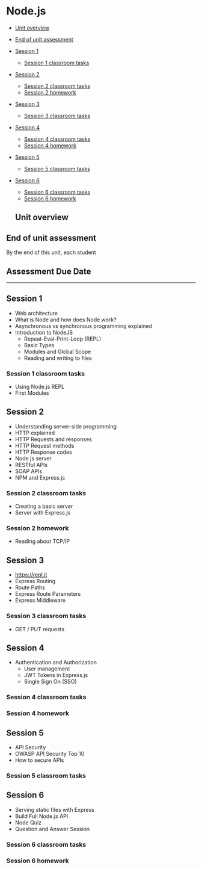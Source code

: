 # Node.js

* [Unit overview](#unit-overview)
* [End of unit assessment](#end-of-unit-assessment)
* [Session 1](#session-1)
  * [Session 1 classroom tasks](#session-1-classroom-tasks)
* [Session 2](#session-2)
  * [Session 2 classroom tasks](#session-2-classroom-tasks)
  * [Session 2 homework](#session-2-homework)
* [Session 3](#session-3)
  * [Session 3 classroom tasks](#session-3-classroom-tasks)
* [Session 4](#session-4)
  * [Session 4 classroom tasks](#session-4-classroom-tasks)
  * [Session 4 homework](#session-4-homework)
* [Session 5](#session-5)
  * [Session 5 classroom tasks](#session-5-classroom-tasks)
* [Session 6](#session-6)
  * [Session 6 classroom tasks](#session-6-classroom-tasks)
  * [Session 6 homework](#session-6-homework)

  ## Unit overview

## End of unit assessment

By the end of this unit, each student 

## Assessment Due Date

---

## Session 1

- Web architecture
- What is Node and how does Node work?
- Asynchronous vs synchronous programming explained
- Introduction to NodeJS
  - Repeat-Eval-Print-Loop (REPL)
  - Basic Types
  - Modules and Global Scope
  - Reading and writing to files

### Session 1 classroom tasks

- Using Node.js REPL
- First Modules

## Session 2

- Understanding server-side programming
- HTTP explained
- HTTP Requests and responses
- HTTP Request methods
- HTTP Response codes
- Node.js server
- RESTful APIs
- SOAP APIs
- NPM and Express.js

### Session 2 classroom tasks

- Creating a basic server
- Server with Express.js

### Session 2 homework

- Reading about TCP/IP

## Session 3

- https://repl.it 
- Express Routing
- Route Paths
- Express Route Parameters
- Express Middleware 

### Session 3 classroom tasks

- GET / PUT requests

## Session 4

- Authentication and Authorization
  - User management
  - JWT Tokens in Express.js
  - Single Sign On (SSO)

### Session 4 classroom tasks

### Session 4 homework

## Session 5

- API Security
- OWASP API Security Top 10
- How to secure APIs

### Session 5 classroom tasks

## Session 6

- Serving static files with Express
- Build Full Node.js API
- Node Quiz
- Question and Answer Session

### Session 6 classroom tasks

### Session 6 homework

